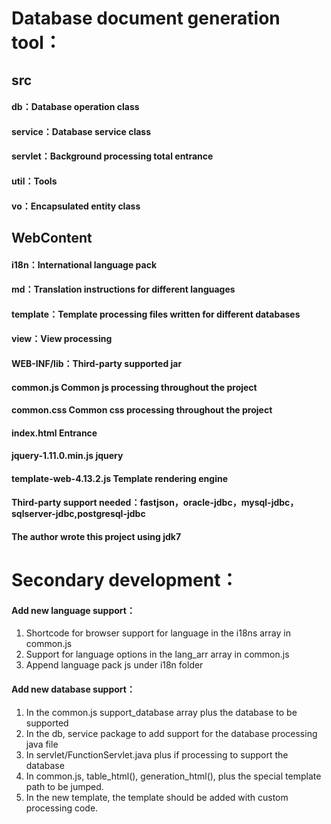 # Database document generation tool：
## src
#### db：Database operation class
#### service：Database service class
#### servlet：Background processing total entrance
#### util：Tools
#### vo：Encapsulated entity class

## WebContent
#### i18n：International language pack
#### md：Translation instructions for different languages
#### template：Template processing files written for different databases
#### view：View processing
#### WEB-INF/lib：Third-party supported jar

#### common.js Common js processing throughout the project
#### common.css Common css processing throughout the project
#### index.html Entrance
#### jquery-1.11.0.min.js jquery
#### template-web-4.13.2.js Template rendering engine

#### Third-party support needed：fastjson，oracle-jdbc，mysql-jdbc，sqlserver-jdbc,postgresql-jdbc

#### The author wrote this project using jdk7

# Secondary development：
#### Add new language support：
1. Shortcode for browser support for language in the i18ns array in common.js
2. Support for language options in the lang_arr array in common.js
3. Append language pack js under i18n folder

#### Add new database support：
1. In the common.js support_database array plus the database to be supported
2. In the db, service package to add support for the database processing java file
3. In servlet/FunctionServlet.java plus if processing to support the database
4. In common.js, table_html(), generation_html(), plus the special template path to be jumped.
5. In the new template, the template should be added with custom processing code.
